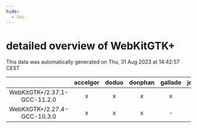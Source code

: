 ```yaml
---
hide:
  - toc
---
```


detailed overview of WebKitGTK+
===============================


This data was automatically generated on Thu, 31 Aug 2023 at 14:42:57 CEST  

| |accelgor|doduo|donphan|gallade|joltik|skitty|swalot|victini|
| :---: | :---: | :---: | :---: | :---: | :---: | :---: | :---: | :---: |
|WebKitGTK+/2.37.1-GCC-11.2.0|x|x|x|x|x|x|x|x|
|WebKitGTK+/2.27.4-GCC-10.3.0|x|x|x|-|x|x|x|x|
